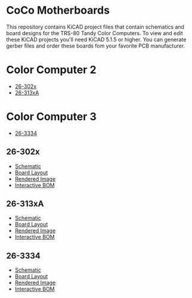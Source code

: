 # CoCo Motherboards
This repository contains KiCAD project files that contain schematics and board designs for the TRS-80 Tandy Color Computers.
To view and edit these KiCAD projects you'll need KiCAD 5.1.5 or higher. You can generate gerber files and order these boards
fom your favorite PCB manufacturer.<br>

# Color Computer 2
- [26-302x](#26-302x)
- [26-313xA](#26-313xA)

# Color Computer 3
- [26-3334](#26-3334)

## 26-302x
- [Schematic](pdfs/26-302x_schematic.pdf)
- [Board Layout](pdfs/26-302x_layout.pdf)
- [Rendered Image](images/26-302x_rendered.png)
- [Interactive BOM](https://htmlpreview.github.io/?https://github.com/qbancoffee/coco_motherboards/blob/main/html/26-302x_ibom.html)
## 26-313xA
- [Schematic](pdfs/26-313xA_schematic.pdf)
- [Board Layout](pdfs/26-313xA_layout.pdf)
- [Rendered Image](images/26-313xA_rendered.png)
- [Interactive BOM](https://htmlpreview.github.io/?https://github.com/qbancoffee/coco_motherboards/blob/main/html/26-313xA_ibom.html)

## 26-3334
- [Schematic](pdfs/26-3334_schematic.pdf)
- [Board Layout](pdfs/26-3334_layout.pdf)
- [Rendered Image](images/26-3334_rendered.png)
- [Interactive BOM](https://htmlpreview.github.io/?https://github.com/qbancoffee/coco_motherboards/blob/main/html/26-3334_ibom.html)
